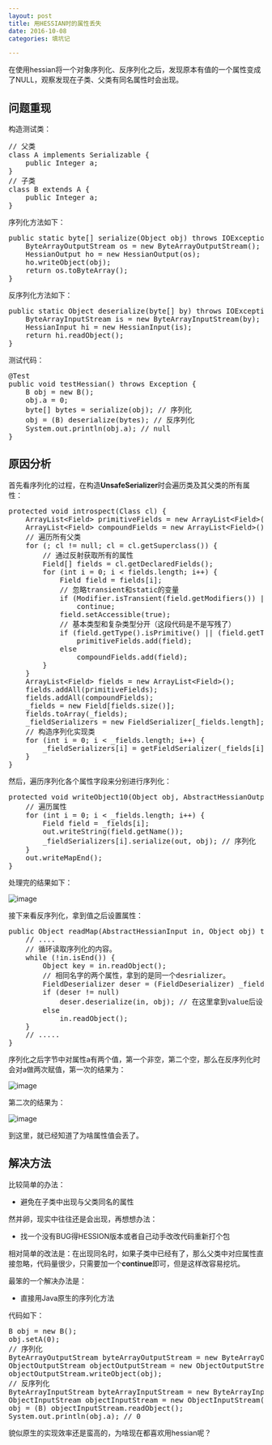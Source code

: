 ```yaml
---
layout: post
title: 用HESSIAN时的属性丢失
date: 2016-10-08
categories: 填坑记

---
```


在使用hessian将一个对象序列化、反序列化之后，发现原本有值的一个属性变成了NULL，观察发现在子类、父类有同名属性时会出现。

## 问题重现

构造测试类：

<pre class="prettyprint">
// 父类
class A implements Serializable {
    public Integer a;
}
// 子类
class B extends A {
    public Integer a;
}
</pre >

序列化方法如下：

<pre class="prettyprint">
public static byte[] serialize(Object obj) throws IOException {
    ByteArrayOutputStream os = new ByteArrayOutputStream();
    HessianOutput ho = new HessianOutput(os);
    ho.writeObject(obj);
    return os.toByteArray();
}
</pre>

反序列化方法如下：

<pre class="prettyprint">
public static Object deserialize(byte[] by) throws IOException {
    ByteArrayInputStream is = new ByteArrayInputStream(by);
    HessianInput hi = new HessianInput(is);
    return hi.readObject();
}
</pre>

测试代码：

<pre class="prettyprint">
@Test
public void testHessian() throws Exception {
    B obj = new B();
    obj.a = 0;
    byte[] bytes = serialize(obj); // 序列化
    obj = (B) deserialize(bytes); // 反序列化
    System.out.println(obj.a); // null
}
</pre>

## 原因分析

首先看序列化的过程，在构造**UnsafeSerializer**时会遍历类及其父类的所有属性：

<pre class="prettyprint">
protected void introspect(Class<?> cl) {
    ArrayList&lt;Field&gt; primitiveFields = new ArrayList&lt;Field&gt;();
    ArrayList&lt;Field&gt; compoundFields = new ArrayList&lt;Field&gt;();
    // 遍历所有父类
    for (; cl != null; cl = cl.getSuperclass()) {
        // 通过反射获取所有的属性
        Field[] fields = cl.getDeclaredFields();
        for (int i = 0; i < fields.length; i++) {
            Field field = fields[i];
            // 忽略transient和static的变量
            if (Modifier.isTransient(field.getModifiers()) || Modifier.isStatic(field.getModifiers()))
                continue;
            field.setAccessible(true);
            // 基本类型和复杂类型分开（这段代码是不是写残了）
            if (field.getType().isPrimitive() || (field.getType().getName().startsWith("java.lang.") && !field.getType().equals(Object.class)))
                primitiveFields.add(field);
            else
                compoundFields.add(field);
        }
    }
    ArrayList&lt;Field&gt; fields = new ArrayList&lt;Field&gt;();
    fields.addAll(primitiveFields);
    fields.addAll(compoundFields);
    _fields = new Field[fields.size()];
    fields.toArray(_fields);
    _fieldSerializers = new FieldSerializer[_fields.length];
    // 构造序列化实现类
    for (int i = 0; i &lt; _fields.length; i++) {
        _fieldSerializers[i] = getFieldSerializer(_fields[i]);
    }
}
</pre>

然后，遍历序列化各个属性字段来分别进行序列化：

<pre class="prettyprint">
protected void writeObject10(Object obj, AbstractHessianOutput out) throws IOException {
    // 遍历属性
    for (int i = 0; i &lt; _fields.length; i++) {
        Field field = _fields[i];
        out.writeString(field.getName());
        _fieldSerializers[i].serialize(out, obj); // 序列化
    }
    out.writeMapEnd();
}
</pre>

处理完的结果如下：

![image](http://git.cn-hangzhou.oss.aliyun-inc.com/uploads/tianchi.gzt/note/3851da49069dca6c95d6d59ef9f729f2/image.png)

接下来看反序列化，拿到值之后设置属性：

<pre class="prettyprint">
public Object readMap(AbstractHessianInput in, Object obj) throws IOException {
    // ....
    // 循环读取序列化的内容。
    while (!in.isEnd()) {
        Object key = in.readObject();
        // 相同名字的两个属性，拿到的是同一个desrializer。
        FieldDeserializer deser = (FieldDeserializer) _fieldMap.get(key);
        if (deser != null)
            deser.deserialize(in, obj); // 在这里拿到value后设置到对应的属性中。
        else
            in.readObject();
    }
    // .....
}
</pre>

序列化之后字节中对属性a有两个值，第一个非空，第二个空，那么在反序列化时会对a做两次赋值，第一次的结果为：

![image](http://git.cn-hangzhou.oss.aliyun-inc.com/uploads/tianchi.gzt/note/5dfebe57b317a098df5d26982e3fbc65/image.png)

第二次的结果为：

![image](http://git.cn-hangzhou.oss.aliyun-inc.com/uploads/tianchi.gzt/note/d33314b2337611bd8f20e709e23435c7/image.png)

到这里，就已经知道了为啥属性值会丢了。

## 解决方法

比较简单的办法：

- 避免在子类中出现与父类同名的属性

然并卵，现实中往往还是会出现，再想想办法：

- 找一个没有BUG得HESSION版本或者自己动手改改代码重新打个包

相对简单的改法是：在出现同名时，如果子类中已经有了，那么父类中对应属性直接忽略，代码量很少，只需要加一个**continue**即可，但是这样改容易挖坑。

最笨的一个解决办法是：

- 直接用Java原生的序列化方法

代码如下：

<pre class="prettyprint">
B obj = new B();
obj.setA(0);
// 序列化
ByteArrayOutputStream byteArrayOutputStream = new ByteArrayOutputStream();
ObjectOutputStream objectOutputStream = new ObjectOutputStream(byteArrayOutputStream);
objectOutputStream.writeObject(obj);
// 反序列化
ByteArrayInputStream byteArrayInputStream = new ByteArrayInputStream(byteArrayOutputStream.toByteArray());
ObjectInputStream objectInputStream = new ObjectInputStream(byteArrayInputStream);
obj = (B) objectInputStream.readObject();
System.out.println(obj.a); // 0
</pre>

貌似原生的实现效率还是蛮高的，为啥现在都喜欢用hessian呢？
